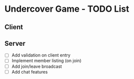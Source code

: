 # Undercover Game - TODO List

## Client

## Server

- [ ] Add validation on client entry
- [ ] Implement member listing (on join)
- [ ] Add join/leave broadcast
- [ ] Add chat features
